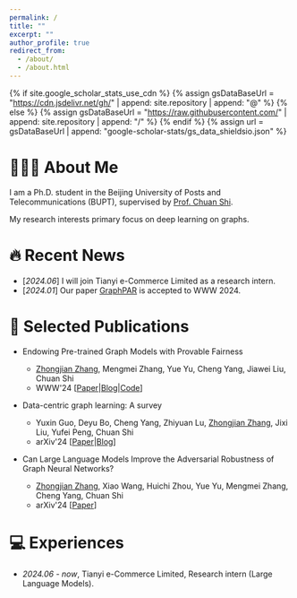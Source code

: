 ```yaml
---
permalink: /
title: ""
excerpt: ""
author_profile: true
redirect_from: 
  - /about/
  - /about.html
---
```


{% if site.google_scholar_stats_use_cdn %}
{% assign gsDataBaseUrl = "https://cdn.jsdelivr.net/gh/" | append: site.repository | append: "@" %}
{% else %}
{% assign gsDataBaseUrl = "https://raw.githubusercontent.com/" | append: site.repository | append: "/" %}
{% endif %}
{% assign url = gsDataBaseUrl | append: "google-scholar-stats/gs_data_shieldsio.json" %}

<span class='anchor' id='about-me'></span>

# 👨🏻‍🎓 About Me
I am a Ph.D. student in the Beijing University of Posts and Telecommunications (BUPT), supervised by [Prof. Chuan Shi](http://www.shichuan.org/ShiChuan_ch.html). 

My research interests primary focus on deep learning on graphs.

<!-- Before joining NUS, I received my B.S. in the School of Computer Science at Fudan University, supervised by [Prof. Yang Chen](https://chenyang03.wordpress.com/).

My research interest includes neural machine translation and computer vision. I have published more than 100 papers at the top international AI conferences with total <a href='https://scholar.google.com/citations?user=DhtAFkwAAAAJ'>google scholar citations <strong><span id='total_cit'>260000+</span></strong></a> (You can also use google scholar badge <a href='https://scholar.google.com/citations?user=DhtAFkwAAAAJ'><img src="https://img.shields.io/endpoint?url={{ url | url_encode }}&logo=Google%20Scholar&labelColor=f6f6f6&color=9cf&style=flat&label=citations"></a>). -->


# 🔥 Recent News
<!-- - *2022.02*: &nbsp;🎉🎉 Lorem ipsum dolor sit amet, consectetur adipiscing elit. Vivamus ornare aliquet ipsum, ac tempus justo dapibus sit amet.  -->
- [*2024.06*] I will join Tianyi e-Commerce Limited as a research intern.
- [*2024.01*] Our paper [GraphPAR](https://arxiv.org/pdf/2402.12161) is accepted to WWW 2024.

# 📝 Selected Publications 
- Endowing Pre-trained Graph Models with Provable Fairness
  - <u>Zhongjian Zhang</u>, Mengmei Zhang, Yue Yu, Cheng Yang, Jiawei Liu, Chuan Shi
  - WWW'24 \[[Paper](https://arxiv.org/pdf/2402.12161)\|[Blog](https://mp.weixin.qq.com/s/MUjScRy3FMxAHXIyuRqX5Q)\|[Code](https://github.com/BUPT-GAMMA/GraphPAR)\]

- Data-centric graph learning: A survey
  - Yuxin Guo, Deyu Bo, Cheng Yang, Zhiyuan Lu, <u>Zhongjian Zhang</u>, Jixi Liu, Yufei Peng, Chuan Shi
  - arXiv'24 \[[Paper](https://arxiv.org/pdf/2310.04987)\|[Blog](https://mp.weixin.qq.com/s/it15sa5TO0suZk2hj_Fkhw)\]
 
- Can Large Language Models Improve the Adversarial Robustness of Graph Neural Networks?
  - <u>Zhongjian Zhang</u>, Xiao Wang, Huichi Zhou, Yue Yu, Mengmei Zhang, Cheng Yang, Chuan Shi
  - arXiv'24 \[[Paper](https://arxiv.org/pdf/2408.08685)\]




<!-- # 🎖 Honors and Awards -->
<!-- - *2021.10* Lorem ipsum dolor sit amet, consectetur adipiscing elit. Vivamus ornare aliquet ipsum, ac tempus justo dapibus sit amet.  -->

<!-- # 📖 Educations -->
<!-- - *2019.06 - 2022.04 (now)*, Lorem ipsum dolor sit amet, consectetur adipiscing elit. Vivamus ornare aliquet ipsum, ac tempus justo dapibus sit amet.  -->


<!-- # 💬 Invited Talks
- *2021.06*, Lorem ipsum dolor sit amet, consectetur adipiscing elit. Vivamus ornare aliquet ipsum, ac tempus justo dapibus sit amet. 
- *2021.03*, Lorem ipsum dolor sit amet, consectetur adipiscing elit. Vivamus ornare aliquet ipsum, ac tempus justo dapibus sit amet.  \| [\[video\]](https://github.com/) -->

# 💻 Experiences
- *2024.06 - now*, Tianyi e-Commerce Limited, Research intern (Large Language Models).
